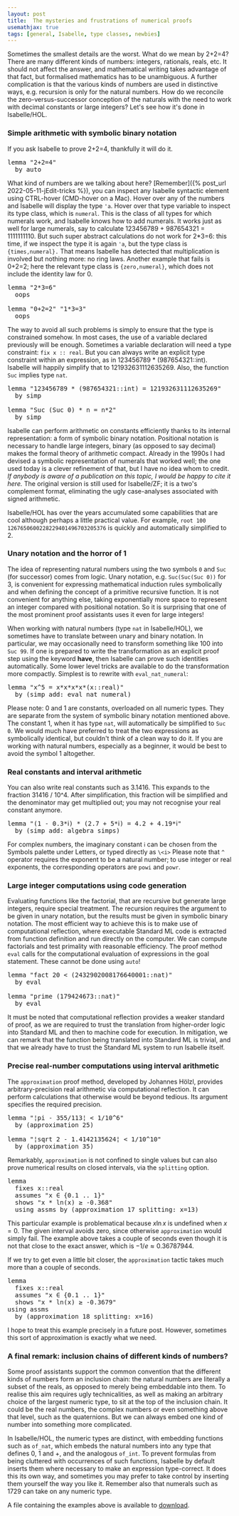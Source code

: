 ```yaml
---
layout: post
title:  The mysteries and frustrations of numerical proofs
usemathjax: true 
tags: [general, Isabelle, type classes, newbies]
---
```


Sometimes the smallest details are the worst. What do we mean by 2+2=4? There are many different kinds of numbers: integers, rationals, reals, etc. It should not affect the answer, and mathematical writing takes advantage of that fact, but formalised mathematics has to be unambiguous. 
A further complication is that the various kinds of numbers are used in distinctive ways, e.g. recursion is only for the natural numbers. 
How do we reconcile the zero-versus-successor conception of the naturals 
with the need to work with decimal constants or large integers? Let's see how it's done in Isabelle/HOL.

### Simple arithmetic with symbolic binary notation

If you ask Isabelle to prove 2+2=4, thankfully it will do it. 

<pre class="source">
<span class="keyword1 command">lemma</span> <span class="quoted"><span class="quoted"><span>"</span><span class="numeral">2</span><span class="main">+</span></span><span class="numeral">2</span><span class="main">=</span></span><span class="numeral">4</span><span>"</span><span>
  </span><span class="keyword1 command">by</span> <span class="operator">auto</span>
</pre>

What kind of numbers are we talking about here? [Remember]({% post_url 2022-05-11-jEdit-tricks %}), you can inspect any Isabelle syntactic element using CTRL-hover (CMD-hover on a Mac). 
Hover over any of the numbers and Isabelle will display the type `'a`. Hover over that type variable to inspect its type class, which is `numeral`. 
This is the class of all types for which numerals work, and Isabelle knows how to add numerals. It works just as well for large numerals, say to calculate 123456789 + 987654321 = 1111111110. But such super abstract calculations do not work for 2*3=6: this time, if we inspect the type it is again `'a`, but the type class is `{times,numeral}.` That means Isabelle has detected that multiplication is involved but nothing more: no ring laws. 
Another example that fails is 0+2=2; here the relevant type class is `{zero,numeral}`, which does not include the identity law for 0. 

<pre class="source">
<span class="keyword1 command">lemma</span> <span class="quoted"><span class="quoted"><span>"</span><span class="numeral">2</span><span class="main">*</span></span><span class="numeral">3</span><span class="main">=</span></span><span class="numeral">6</span><span>"</span><span>
  </span><span class="keyword1 command">oops</span>

<span class="keyword1 command">lemma</span> <span class="quoted"><span class="quoted"><span>"</span><span class="main">0</span></span><span class="main">+</span></span><span class="numeral">2</span><span class="main">=</span><span class="numeral">2</span><span>"</span> <span class="quoted"><span class="quoted"><span>"</span><span class="main">1</span></span><span class="main">*</span></span><span class="numeral">3</span><span class="main">=</span><span class="numeral">3</span><span>"</span><span>
  </span><span class="keyword1 command">oops</span>
</pre>

The way to avoid all such problems is simply to ensure that the type is constrained somehow. In most cases, the use of a variable declared previously will be enough. Sometimes a variable declaration will need a type constraint: `fix x :: real`. But you can always write an explicit type constraint within an expression, as in 123456789 * (987654321::int). 
Isabelle will happily simplify that to 121932631112635269.
Also, the function `Suc` implies type `nat`.

<pre class="source">
<span class="keyword1 command">lemma</span> <span class="quoted"><span class="quoted"><span>"</span><span class="numeral">123456789</span> <span class="main">*</span></span> <span class="main">(</span><span class="numeral">987654321</span><span class="main">::</span>int</span><span class="main">)</span> <span class="main">=</span> <span class="numeral">121932631112635269</span><span>"</span><span>
  </span><span class="keyword1 command">by</span> <span class="operator">simp</span>

<span class="keyword1 command">lemma</span> <span class="quoted"><span class="quoted"><span>"</span>Suc</span> <span class="main">(</span>Suc</span> <span class="main">0</span><span class="main">)</span> <span class="main">*</span> <span class="free">n</span> <span class="main">=</span> <span class="free">n</span><span class="main">*</span><span class="numeral">2</span><span>"</span><span>
  </span><span class="keyword1 command">by</span> <span class="operator">simp</span>
</pre>

Isabelle can perform arithmetic on constants efficiently thanks to its internal representation: a form of symbolic binary notation. Positional notation is necessary to handle large integers, binary (as opposed to say decimal) makes the formal theory of arithmetic compact. 
Already in the 1990s I had devised a symbolic representation of numerals that worked well; the one used today is a clever refinement of that, but I have no idea whom to credit. *If anybody is aware of a publication on this topic, I would be happy to cite it here.*
The original version is still used for Isabelle/ZF; it is a two's complement format, eliminating the ugly case-analyses associated with signed arithmetic.

Isabelle/HOL has over the years accumulated some capabilities that are cool although perhaps a little practical value. For example, `root 100 1267650600228229401496703205376` is quickly and automatically simplified to 2.
    
### Unary notation and the horror of 1  

The idea of representing natural numbers using the two symbols `0` and `Suc` (for successor) comes from logic. Unary notation, e.g. `Suc(Suc(Suc 0))` for 3, is convenient for expressing mathematical induction rules symbolically and when defining the concept of a primitive recursive function.
It is not convenient for anything else, taking exponentially more space to represent an integer compared with positional notation.
So it is surprising that one of the most prominent proof assistants uses it even for large integers!

When working with natural numbers (type `nat` in Isabelle/HOL), we sometimes have to translate between unary and binary notation. In particular, we may occasionally need to transform something like 100 into `Suc 99`. If one is prepared to write the transformation as an explicit proof step using the keyword **have**, then Isabelle can prove such identities automatically. Some lower level tricks are available to do the transformation more compactly.
Simplest is to rewrite with `eval_nat_numeral`:

<pre class="source">
<span class="keyword1 command">lemma</span> <span class="quoted"><span class="quoted"><span>"</span><span class="free">x</span><span class="main">^</span></span><span class="numeral">5</span> <span class="main">=</span></span> <span class="free">x</span><span class="main">*</span><span class="free">x</span><span class="main">*</span><span class="free">x</span><span class="main">*</span><span class="free">x</span><span class="main">*</span><span class="main">(</span><span class="free">x</span><span class="main">::</span>real<span class="main">)</span><span>"</span><span>
  </span><span class="keyword1 command">by</span> <span class="main">(</span><span class="operator">simp</span> <span class="quasi_keyword">add</span><span class="main main">:</span> eval_nat_numeral<span class="main">)</span>
</pre>

Please note: 0 and 1 are constants, overloaded on all numeric types. They are separate from the system of symbolic binary notation mentioned above. The constant 1, when it has type `nat`, will automatically be simplified to `Suc 0`. We would much have preferred to treat the two expressions as symbolically identical, but couldn't think of a clean way to do it. If you are working with natural numbers, especially as a beginner, it would be best to avoid the symbol 1 altogether.

### Real constants and interval arithmetic

You can also write real constants such as 3.1416.
This expands to the fraction 31416 / 10^4.
After simplification, this fraction will be simplified and the denominator may get multiplied out; you may not recognise your real constant anymore.

<pre class="source">
<span class="keyword1 command">lemma</span> <span class="quoted"><span class="quoted"><span>"</span><span class="main">(</span><span class="main">1</span></span> <span class="main">-</span></span> <span class="numeral">0.3</span><span class="main">*</span><span class="keyword1">𝗂</span><span class="main">)</span> <span class="main">*</span> <span class="main">(</span><span class="numeral">2.7</span> <span class="main">+</span> <span class="numeral">5</span><span class="main">*</span><span class="keyword1">𝗂</span><span class="main">)</span> <span class="main">=</span> <span class="numeral">4.2</span> <span class="main">+</span> <span class="numeral">4.19</span><span class="main">*</span><span class="keyword1">𝗂</span><span>"</span><span>
  </span><span class="keyword1 command">by</span> <span class="main">(</span><span class="operator">simp</span> <span class="quasi_keyword">add</span><span class="main main">:</span> <span class="dynamic dynamic">algebra_simps</span><span class="main">)</span>
</pre>
  
For complex numbers, the imaginary constant `𝗂` can be chosen from the Symbols palette under Letters, or typed directly as `\<i>`
Please note that `^` operator requires the exponent to be a natural number; to use integer or real exponents, the corresponding operators are `powi` and `powr`. 

### Large integer computations using code generation 

Evaluating functions like the factorial, that are recursive but generate large integers, require special treatment.
The recursion requires the argument to be given in unary notation, but the results must be given in symbolic binary notation.
The most efficient way to achieve this is to make use of computational reflection, where executable Standard ML code is extracted from function definition and run directly on the computer.
We can compute factorials and test primality with reasonable efficiency.
The proof method `eval` calls for the computational evaluation of expressions in the goal statement. These cannot be done using `auto`!

<pre class="source">
<span class="keyword1 command">lemma</span> <span class="quoted"><span class="quoted"><span>"</span>fact</span> <span class="numeral">20</span> <span class="main">&lt;</span></span> <span class="main">(</span><span class="numeral">2432902008176640001</span><span class="main">::</span>nat<span class="main">)</span><span>"</span><span>
  </span><span class="keyword1 command">by</span> <span class="operator">eval</span>

<span class="keyword1 command">lemma</span> <span class="quoted"><span class="quoted"><span>"</span>prime</span> <span class="main">(</span><span class="numeral">179424673</span><span class="main">::</span>nat</span><span class="main">)</span><span>"</span><span>
  </span><span class="keyword1 command">by</span> <span class="operator">eval</span>
</pre>

It must be noted that computational reflection provides a weaker standard of proof, as we are required to trust the translation from higher-order logic into Standard ML and then to machine code for execution.
In mitigation, we can remark that the function being translated into Standard ML is trivial, 
and that we already have to trust the Standard ML system to run Isabelle itself.

### Precise real-number computations using interval arithmetic

The `approximation` proof method, developed by Johannes Hölzl, provides arbitrary-precision real arithmetic via computational reflection.
It can perform calculations that otherwise would be beyond tedious.
Its argument specifies the required precision.

<pre class="source">
<span class="keyword1 command">lemma</span> <span class="quoted"><span class="quoted"><span>"</span><span class="main">¦</span></span>pi</span> <span class="main">-</span> <span class="numeral">355</span><span class="main">/</span><span class="numeral">113</span><span class="main">¦</span> <span class="main">&lt;</span> <span class="main">1</span><span class="main">/</span><span class="numeral">10</span><span class="main">^</span><span class="numeral">6</span><span>"</span><span>
  </span><span class="keyword1 command">by</span> <span class="main">(</span><span class="operator">approximation</span> 25<span class="main">)</span>

<span class="keyword1 command">lemma</span> <span class="quoted"><span class="quoted"><span>"</span><span class="main">¦</span></span>sqrt</span> <span class="numeral">2</span> <span class="main">-</span> <span class="numeral">1.4142135624</span><span class="main">¦</span> <span class="main">&lt;</span> <span class="main">1</span><span class="main">/</span><span class="numeral">10</span><span class="main">^</span><span class="numeral">10</span><span>"</span><span>
  </span><span class="keyword1 command">by</span> <span class="main">(</span><span class="operator">approximation</span> 35<span class="main">)</span>
</pre>

Remarkably, `approximation` is not confined to single values but can also prove numerical results on closed intervals, via the `splitting` option.
 
<pre class="source">
<span class="keyword1 command">lemma</span><span>
  </span><span class="keyword2 keyword">fixes</span> <span class="free">x</span><span class="main">::</span><span class="quoted">real</span><span>
  </span><span class="keyword2 keyword">assumes</span> <span class="quoted"><span class="quoted"><span>"</span><span class="free">x</span> <span class="main">∈</span></span> <span class="main">{</span></span><span class="numeral">0.1</span> <span class="main">..</span> <span class="main">1</span><span class="main">}</span><span>"</span><span>
  </span><span class="keyword2 keyword">shows</span> <span class="quoted"><span class="quoted"><span>"</span><span class="free">x</span> <span class="main">*</span></span> ln</span><span class="main">(</span><span class="free">x</span><span class="main">)</span> <span class="main">≥</span> <span class="main">-</span><span class="numeral">0.368</span><span>"</span><span>
  </span><span class="keyword1 command">using</span> assms <span class="keyword1 command">by</span> <span class="main">(</span><span class="operator">approximation</span> 17 <span class="quasi_keyword">splitting</span><span class="main main">:</span> <span class="quoted free">x</span><span class="main main">=</span>13<span class="main">)</span>
</pre>

This particular example is problematical because $x\ln x$ is undefined when $x=0$.
The given interval avoids zero, since otherwise `approximation` would simply fail.
The example above takes a couple of seconds even though it is not that close to the exact answer, which is $-1/e \approx 0.36787944$.

If we try to get even a little bit closer, the `approximation` tactic takes much more than a couple of seconds.

<pre class="source">
<span class="keyword1 command">lemma</span><span>
  </span><span class="keyword2 keyword">fixes</span> <span class="free">x</span><span class="main">::</span><span class="quoted">real</span><span>
  </span><span class="keyword2 keyword">assumes</span> <span class="quoted"><span class="quoted"><span>"</span><span class="free">x</span> <span class="main">∈</span></span> <span class="main">{</span></span><span class="numeral">0.1</span> <span class="main">..</span> <span class="main">1</span><span class="main">}</span><span>"</span><span>
  </span><span class="keyword2 keyword">shows</span> <span class="quoted"><span class="quoted"><span>"</span><span class="free">x</span> <span class="main">*</span></span> ln</span><span class="main">(</span><span class="free">x</span><span class="main">)</span> <span class="main">≥</span> <span class="main">-</span><span class="numeral">0.3679</span><span>"</span><span>
</span><span class="keyword1 command">using</span> assms<span>
  </span><span class="keyword1 command">by</span> <span class="main">(</span><span class="operator">approximation</span> 18 <span class="quasi_keyword">splitting</span><span class="main main">:</span> <span class="quoted free">x</span><span class="main main">=</span>16<span class="main">)</span>
</pre>

I hope to treat this example precisely in a future post.
However, sometimes this sort of approximation is exactly what we need.

### A final remark: inclusion chains of different kinds of numbers?

Some proof assistants support the common convention that the different kinds of numbers form an inclusion chain:
the natural numbers are literally a subset of the reals,
as opposed to merely being embeddable into them.
To realise this aim requires ugly technicalities, 
as well as making an arbitrary choice of the largest numeric type, to sit at the top of the inclusion chain.
It could be the real numbers, the complex numbers or even something above that level, such as the quaternions. 
But we can always embed one kind of number into something more complicated.

In Isabelle/HOL, the numeric types are distinct, with embedding functions 
such as `of_nat`, which embeds the natural numbers into any type that defines 0, 1 and +, and the analogous `of_int`.
To prevent formulas from being cluttered with occurrences of such functions, Isabelle by default inserts them where necessary to make an expression type-correct.
It does this its own way, and sometimes you may prefer to take control by inserting them yourself the way you like it.
Remember also that numerals such as 1729 can take on any numeric type.

A file containing the examples above is available to [download](/Isabelle-Examples/Numeric.thy).
